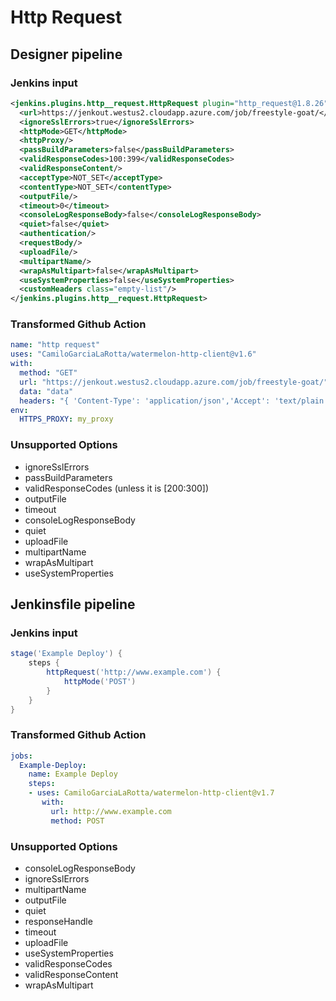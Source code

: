 # Http Request

## Designer pipeline

### Jenkins input

```xml
<jenkins.plugins.http__request.HttpRequest plugin="http_request@1.8.26">
  <url>https://jenkout.westus2.cloudapp.azure.com/job/freestyle-goat/</url>
  <ignoreSslErrors>true</ignoreSslErrors>
  <httpMode>GET</httpMode>
  <httpProxy/>
  <passBuildParameters>false</passBuildParameters>
  <validResponseCodes>100:399</validResponseCodes>
  <validResponseContent/>
  <acceptType>NOT_SET</acceptType>
  <contentType>NOT_SET</contentType>
  <outputFile/>
  <timeout>0</timeout>
  <consoleLogResponseBody>false</consoleLogResponseBody>
  <quiet>false</quiet>
  <authentication/>
  <requestBody/>
  <uploadFile/>
  <multipartName/>
  <wrapAsMultipart>false</wrapAsMultipart>
  <useSystemProperties>false</useSystemProperties>
  <customHeaders class="empty-list"/>
</jenkins.plugins.http__request.HttpRequest>
```

### Transformed Github Action

```yaml
name: "http request"
uses: "CamiloGarciaLaRotta/watermelon-http-client@v1.6"
with:
  method: "GET"
  url: "https://jenkout.westus2.cloudapp.azure.com/job/freestyle-goat/"
  data: "data"
  headers: "{ 'Content-Type': 'application/json','Accept': 'text/plain','Authorization': 'bearer ${{ secrets.BOT_TOKEN }}' }"
env:
  HTTPS_PROXY: my_proxy
```

### Unsupported Options

- ignoreSslErrors
- passBuildParameters
- validResponseCodes (unless it is [200:300])
- outputFile
- timeout
- consoleLogResponseBody
- quiet
- uploadFile
- multipartName
- wrapAsMultipart
- useSystemProperties

## Jenkinsfile pipeline

### Jenkins input

```groovy
stage('Example Deploy') {
    steps {
        httpRequest('http://www.example.com') {
            httpMode('POST')
        }
    }
}
```

### Transformed Github Action

```yaml
jobs:
  Example-Deploy:
    name: Example Deploy
    steps:
    - uses: CamiloGarciaLaRotta/watermelon-http-client@v1.7
       with:
         url: http://www.example.com
         method: POST
```

### Unsupported Options

- consoleLogResponseBody
- ignoreSslErrors
- multipartName
- outputFile
- quiet
- responseHandle
- timeout
- uploadFile
- useSystemProperties
- validResponseCodes
- validResponseContent
- wrapAsMultipart
